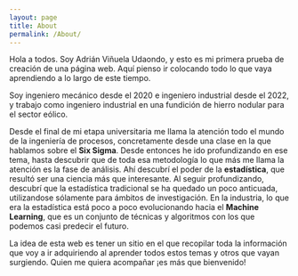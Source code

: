 ```yaml
---
layout: page
title: About
permalink: /About/
---
```


Hola a todos. Soy Adrián Viñuela Udaondo, y esto es mi primera prueba de creación de una página web. Aquí pienso ir colocando todo lo que vaya aprendiendo a lo largo de este tiempo.

Soy ingeniero mecánico desde el 2020 e ingeniero industrial desde el 2022, y trabajo como ingeniero industrial en una fundición de hierro nodular para el sector eólico.

Desde el final de mi etapa universitaria me llama la atención todo el mundo de la ingeniería de procesos, concretamente desde una clase en la que hablamos sobre el **Six Sigma**. Desde entonces he ido profundizando en ese tema, hasta descubrir que de toda esa metodología lo que más me llama la atención es la fase de análisis. Ahí descubrí el poder de la **estadística**, que resultó ser una ciencia más que interesante. Al seguir profundizando, descubrí que la estadística tradicional se ha quedado un poco anticuada, utilizandose sólamente para ámbitos de investigación. En la industria, lo que era la estadística está poco a poco evolucionando hacia el **Machine Learning**, que es un conjunto de técnicas y algoritmos con los que podemos casi predecir el futuro.

La idea de esta web es tener un sitio en el que recopilar toda la información que voy a ir adquiriendo al aprender todos estos temas y otros que vayan surgiendo. Quien me quiera acompañar ¡es más que bienvenido!